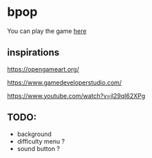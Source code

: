 # bpop

You can play the game [here](https://tristanwagner.github.io/bpop/)

## inspirations

https://opengameart.org/

https://www.gamedeveloperstudio.com/

https://www.youtube.com/watch?v=jl29qI62XPg

## TODO: 
* background
* difficulty menu ?
* sound button ? 

